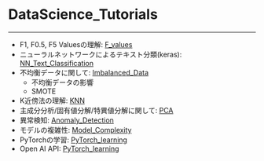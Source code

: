 # DataScience_Tutorials
***
- F1, F0.5, F5 Valuesの理解: [F_values](F_values/)
- ニューラルネットワークによるテキスト分類(keras): [NN_Text_Classification](NN_Text_Classification/)
- 不均衡データに関して: [Imbalanced_Data](Imbalanced_Data/)
    - 不均衡データの影響
    - SMOTE
- K近傍法の理解: [KNN](KNN/) 
- 主成分分析/固有値分解/特異値分解に関して: [PCA](PCA/)
- 異常検知: [Anomaly_Detection](Anomaly_Detection/)
- モデルの複雑性: [Model_Complexity](Model_Complexity/)
- PyTorchの学習: [PyTorch_learning](PyTorch_learning/)
- Open AI API: [PyTorch_learning](OpenAI/)
